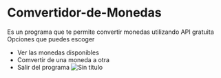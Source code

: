 # Comvertidor-de-Monedas
Es un programa que te permite convertir monedas utilizando API gratuita
Opciones que puedes escoger
- Ver las monedas disponibles
- Comvertir de una moneda a otra
- Salir del programa
![Sin título](https://github.com/user-attachments/assets/9d99ba68-9777-49fe-bd31-b9607652dfab)
